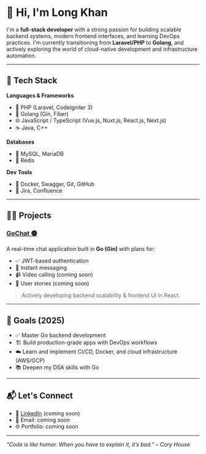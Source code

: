 # 👋 Hi, I'm Long Khan

I'm a **full-stack developer** with a strong passion for building scalable backend systems, modern frontend interfaces, and learning DevOps practices. I'm currently transitioning from **Laravel/PHP** to **Golang**, and actively exploring the world of cloud-native development and infrastructure automation.

---

## 🚀 Tech Stack

**Languages & Frameworks**
- 🐘 PHP (Laravel, CodeIgniter 3)
- 🔵 Golang (Gin, Fiber)
- 🌐 JavaScript / TypeScript (Vue.js, Nuxt.js, React.js, Next.js)
- ☕ Java, C++
  
**Databases**
- 🐬 MySQL, MariaDB
- 🧠 Redis

**Dev Tools**
- 🐳 Docker, Swagger, Git, GitHub
- 🔧 Jira, Confluence

---

## 🧑‍💻 Projects

### [GoChat 🟡](https://github.com/longkhan786/chat-app)
A real-time chat application built in **Go (Gin)** with plans for:
- ✅ JWT-based authentication
- 📩 Instant messaging
- 📹 Video calling (coming soon)
- 📸 User stories (coming soon)

> Actively developing backend scalability & frontend UI in React.

---

## 🎯 Goals (2025)

- ✅ Master Go backend development
- 🏗️ Build production-grade apps with DevOps workflows
- ☁️ Learn and implement CI/CD, Docker, and cloud infrastructure (AWS/GCP)
- 📚 Deepen my DSA skills with Go

---

## 📬 Let's Connect

- 💼 [LinkedIn](https://linkedin.com) (coming soon)
- 📧 Email: coming soon
- 🌐 Portfolio: coming soon

---

_“Code is like humor. When you have to explain it, it’s bad.” – Cory House_

